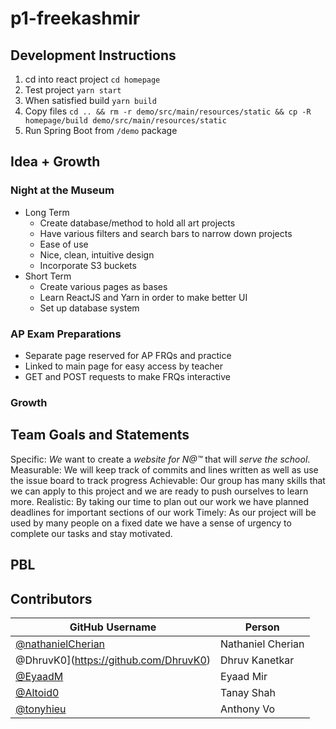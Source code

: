 # p1-freekashmir

## Development Instructions 
1. cd into react project `cd homepage`
2. Test project `yarn start`
3. When satisfied build `yarn build`
4. Copy files `cd .. && rm -r demo/src/main/resources/static && cp -R homepage/build demo/src/main/resources/static`
5. Run Spring Boot from `/demo` package



## Idea + Growth 

### Night at the Museum
- Long Term
	- Create database/method to hold all art projects
	- Have various filters and search bars to narrow down projects
	- Ease of use 
	- Nice, clean, intuitive design
	- Incorporate S3 buckets
- Short Term
	- Create various pages as bases
	- Learn ReactJS and Yarn in order to make better UI
	- Set up database system

### AP Exam Preparations
- Separate page reserved for AP FRQs and practice
- Linked to main page for easy access by teacher
- GET and POST requests to make FRQs interactive

### Growth

## Team Goals and Statements
Specific: *We* want to create a *website for N@™* that will *serve the school*.
Measurable: We will keep track of commits and lines written as well as use the issue board to track progress
Achievable: Our group has many skills that we can apply to this project and we are ready to push ourselves to learn more.
Realistic: By taking our time to plan out our work we have planned deadlines for important sections of our work
Timely: As our project will be used by many people on a fixed date we have a sense of urgency to complete our tasks and stay motivated. 

## PBL

## Contributors

| GitHub Username | Person |
| --- | --- |
| [@nathanielCherian](https://github.com/nathanielCherian) | Nathaniel Cherian |
| @DhruvK0](https://github.com/DhruvK0) | Dhruv Kanetkar |
| [@EyaadM](https://github.com/eyaadm) | Eyaad Mir |
| [@Altoid0](https://github.com/Altoid0) | Tanay Shah |
| [@tonyhieu](https://github.com/tonyhieu) | Anthony Vo |
